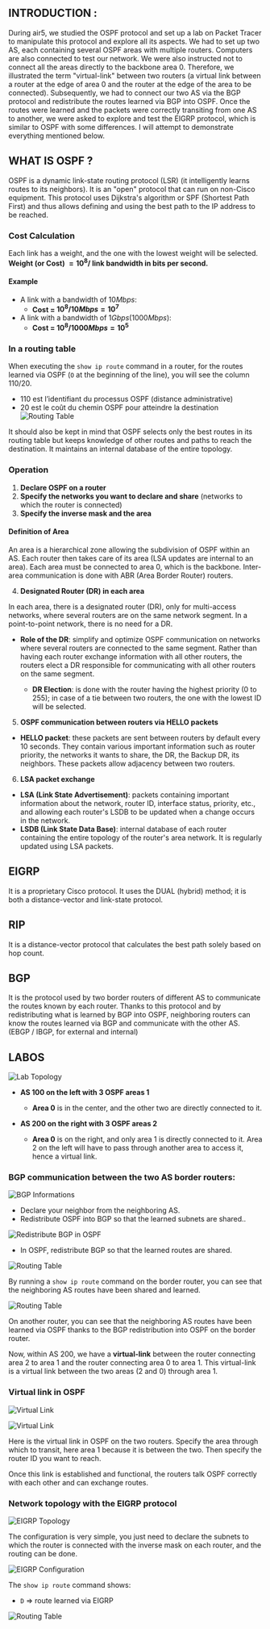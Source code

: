 
## INTRODUCTION :

During air5, we studied the OSPF protocol and set up a lab on Packet Tracer to manipulate this protocol and explore all its aspects. We had to set up two AS, each containing several OSPF areas with multiple routers. Computers are also connected to test our network. We were also instructed not to connect all the areas directly to the backbone area 0. Therefore, we illustrated the term "virtual-link" between two routers (a virtual link between a router at the edge of area 0 and the router at the edge of the area to be connected). Subsequently, we had to connect our two AS via the BGP protocol and redistribute the routes learned via BGP into OSPF. Once the routes were learned and the packets were correctly transiting from one AS to another, we were asked to explore and test the EIGRP protocol, which is similar to OSPF with some differences. I will attempt to demonstrate everything mentioned below.

## WHAT IS OSPF ?

OSPF is a dynamic link-state routing protocol (LSR) (it intelligently learns routes to its neighbors). It is an "open" protocol that can run on non-Cisco equipment. This protocol uses Dijkstra's algorithm or SPF (Shortest Path First) and thus allows defining and using the best path to the IP address to be reached.

### Cost Calculation

Each link has a weight, and the one with the lowest weight will be selected. **Weight (or Cost) $= 10^8 /$ link bandwidth in bits per second.**

#### Example

- A link with a bandwidth of $10 Mbps$:
    - **Cost = $10^8 / 10 Mbps = 10^7$**
- A link with a bandwidth of $1 Gbps (1000 Mbps)$:
    - **Cost = $10^8 / 1000 Mbps = 10^5$**

### In a routing table

When executing the `show ip route` command in a router, for the routes learned via OSPF (`O` at the beginning of the line), you will see the column $110/20$.
- $110$ est l’identifiant du processus OSPF (distance administrative)
- $20$ est le coût du chemin OSPF pour atteindre la destination
![Routing Table](./images/REPORT-OSPF-EIGRP-BGP/IMG-1-Report-OSPF.png)

It should also be kept in mind that OSPF selects only the best routes in its routing table but keeps knowledge of other routes and paths to reach the destination. It maintains an internal database of the entire topology.

### Operation

1. **Declare OSPF on a router**
2. **Specify the networks you want to declare and share** (networks to which the router is connected)
3. **Specify the inverse mask and the area**

#### Definition of Area

An area is a hierarchical zone allowing the subdivision of OSPF within an AS. Each router then takes care of its area (LSA updates are internal to an area). Each area must be connected to area 0, which is the backbone. Inter-area communication is done with ABR (Area Border Router) routers.

4. **Designated Router (DR) in each area**

In each area, there is a designated router (DR), only for multi-access networks, where several routers are on the same network segment. In a point-to-point network, there is no need for a DR.

- **Role of the DR**: simplify and optimize OSPF communication on networks where several routers are connected to the same segment. Rather than having each router exchange information with all other routers, the routers elect a DR responsible for communicating with all other routers on the same segment.

  - **DR Election**: is done with the router having the highest priority (0 to 255); in case of a tie between two routers, the one with the lowest ID will be selected.

5. **OSPF communication between routers via HELLO packets**

  - **HELLO packet**: these packets are sent between routers by default every 10 seconds. They contain various important information such as router priority, the networks it wants to share, the DR, the Backup DR, its neighbors. These packets allow adjacency between two routers.

6. **LSA packet exchange**

  - **LSA (Link State Advertisement)**: packets containing important information about the network, router ID, interface status, priority, etc., and allowing each router's LSDB to be updated when a change occurs in the network.
  - **LSDB (Link State Data Base)**: internal database of each router containing the entire topology of the router's area network. It is regularly updated using LSA packets.

## EIGRP

It is a proprietary Cisco protocol. It uses the DUAL (hybrid) method; it is both a distance-vector and link-state protocol.

## RIP

It is a distance-vector protocol that calculates the best path solely based on hop count.

## BGP

It is the protocol used by two border routers of different AS to communicate the routes known by each router. Thanks to this protocol and by redistributing what is learned by BGP into OSPF, neighboring routers can know the routes learned via BGP and communicate with the other AS. (EBGP / IBGP, for external and internal)

## LABOS

![Lab Topology](./images/REPORT-OSPF-EIGRP-BGP/IMG-2-Report-OSPF.png)

- **AS 100 on the left with 3 OSPF areas 1**
  - **Area 0** is in the center, and the other two are directly connected to it.

- **AS 200 on the right with 3 OSPF areas 2**
  - **Area 0** is on the right, and only area 1 is directly connected to it. Area 2 on the left will have to pass through another area to access it, hence a virtual link.

### BGP communication between the two AS border routers:

![BGP Informations](./images/REPORT-OSPF-EIGRP-BGP/IMG-3-Report-OSPF.png)

- Declare your neighbor from the neighboring AS.
- Redistribute OSPF into BGP so that the learned subnets are shared..


![Redistribute BGP in OSPF](./images/REPORT-OSPF-EIGRP-BGP/IMG-4-Report-OSPF.png)

- In OSPF, redistribute BGP so that the learned routes are shared.


![Routing Table](./images/REPORT-OSPF-EIGRP-BGP/IMG-5-Report-OSPF.png)

By running a `show ip route` command on the border router, you can see that the neighboring AS routes have been shared and learned.


![Routing Table](./images/REPORT-OSPF-EIGRP-BGP/IMG-6-Report-OSPF.png)

On another router, you can see that the neighboring AS routes have been learned via OSPF thanks to the BGP redistribution into OSPF on the border router.

Now, within AS 200, we have a **virtual-link** between the router connecting area 2 to area 1 and the router connecting area 0 to area 1. This virtual-link is a virtual link between the two areas (2 and 0) through area 1.

### Virtual link in OSPF

![Virtual Link](./images/REPORT-OSPF-EIGRP-BGP/IMG-7-Report-OSPF.png)

![Virtual Link](./images/REPORT-OSPF-EIGRP-BGP/IMG-8-Report-OSPF.png)

Here is the virtual link in OSPF on the two routers. Specify the area through which to transit, here area 1 because it is between the two. Then specify the router ID you want to reach.

Once this link is established and functional, the routers talk OSPF correctly with each other and can exchange routes.

### Network topology with the EIGRP protocol

![EIGRP Topology](./images/REPORT-OSPF-EIGRP-BGP/IMG-9-Report-OSPF.png)

The configuration is very simple, you just need to declare the subnets to which the router is connected with the inverse mask on each router, and the routing can be done.

![EIGRP Configuration](./images/REPORT-OSPF-EIGRP-BGP/IMG-10-Report-OSPF.png)


The `show ip route` command shows:
- `D` => route learned via EIGRP

![Routing Table](./images/REPORT-OSPF-EIGRP-BGP/IMG-11-Report-OSPF.png)